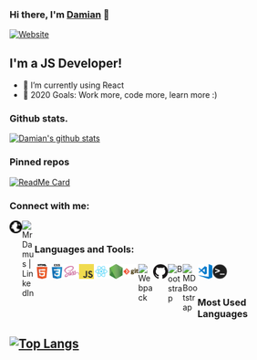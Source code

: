 ### Hi there, I'm [Damian][website] 👋

[![Website](https://img.shields.io/website?label=m-portfolio&style=for-the-badge&url=https://mrdamus.github.io/portfolio/)](https://mrdamus.github.io/portfolio/)

## I'm a JS Developer!

- 🔭 I’m currently using React
- 🥅 2020 Goals: Work more, code more, learn more :)

### Github stats.

[![Damian's github stats](https://github-readme-stats.vercel.app/api?username=MrDamus&theme=great-gatsby&show_icons=true)](https://github.com/MrDamus)

### Pinned repos

[![ReadMe Card](https://github-readme-stats.vercel.app/api/pin/?username=MrDamus&repo=SpaceShooter&theme=great-gatsby&show_icons=true)](https://github.com/MrDamus/SpaceShooter)

### Connect with me:

[<img align="left" alt="MrDamus.com" width="22px" src="https://raw.githubusercontent.com/iconic/open-iconic/master/svg/globe.svg" />][website]
[<img align="left" alt="MrDamus | LinkedIn" width="22px" src="https://cdn.jsdelivr.net/npm/simple-icons@v3/icons/linkedin.svg" />][linkedin]

<br />

### Languages and Tools:

<img align="left" alt="HTML5" width="26px" src="https://raw.githubusercontent.com/github/explore/80688e429a7d4ef2fca1e82350fe8e3517d3494d/topics/html/html.png" />
<img align="left" alt="CSS3" width="26px" src="https://raw.githubusercontent.com/github/explore/80688e429a7d4ef2fca1e82350fe8e3517d3494d/topics/css/css.png" />
<img align="left" alt="Sass" width="26px" src="https://raw.githubusercontent.com/github/explore/80688e429a7d4ef2fca1e82350fe8e3517d3494d/topics/sass/sass.png" />
<img align="left" alt="JavaScript" width="26px" src="https://raw.githubusercontent.com/github/explore/80688e429a7d4ef2fca1e82350fe8e3517d3494d/topics/javascript/javascript.png" />
<img align="left" alt="React" width="26px" src="https://raw.githubusercontent.com/github/explore/80688e429a7d4ef2fca1e82350fe8e3517d3494d/topics/react/react.png" />
<img align="left" alt="Node.js" width="26px" src="https://raw.githubusercontent.com/github/explore/80688e429a7d4ef2fca1e82350fe8e3517d3494d/topics/nodejs/nodejs.png" />
<img align="left" alt="Git" width="26px" src="https://raw.githubusercontent.com/github/explore/80688e429a7d4ef2fca1e82350fe8e3517d3494d/topics/git/git.png" />
<img align="left" alt="Webpack" width="26px" src="https://camo.githubusercontent.com/d18f4a7a64244f703efcb322bf298dcb4ca38856/68747470733a2f2f7765627061636b2e6a732e6f72672f6173736574732f69636f6e2d7371756172652d6269672e737667" />
<img align="left" alt="GitHub" width="26px" src="https://raw.githubusercontent.com/github/explore/78df643247d429f6cc873026c0622819ad797942/topics/github/github.png" />
<img align="left" alt="Bootstrap" width="26px" src="https://camo.githubusercontent.com/0e0adf58c74c6e74bb64ece5d0ef4620f4f46915/68747470733a2f2f76352e676574626f6f7473747261702e636f6d2f646f63732f352e302f6173736574732f6272616e642f626f6f7473747261702d6c6f676f2d736861646f772e706e67" />
<img align="left" alt="MDBootstrap" width="26px" src="https://camo.githubusercontent.com/cdc35b8e12cbbcb6f3e95fb8f7b73ad1c98454d9/68747470733a2f2f6d64626f6f7473747261702e636f6d2f696d672f4d61726b6574696e672f67656e6572616c2f6c6f676f2f6d656469756d2f6d64622d722e706e67" />
<img align="left" alt="Visual Studio Code" width="26px" src="https://raw.githubusercontent.com/github/explore/80688e429a7d4ef2fca1e82350fe8e3517d3494d/topics/visual-studio-code/visual-studio-code.png" />
<img align="left" alt="Terminal" width="26px" src="https://raw.githubusercontent.com/github/explore/80688e429a7d4ef2fca1e82350fe8e3517d3494d/topics/terminal/terminal.png" />


<br />
<br />

### Most Used Languages

[![Top Langs](https://github-readme-stats.vercel.app/api/top-langs/?username=MrDamus&theme=great-gatsby&show_icons=true)](https://github.com/MrDamus)
---


[website]: https://MrDamus.github.io/MrDamus/
[linkedin]: https://www.linkedin.com/in/damian-karwowski-3aa222168/
